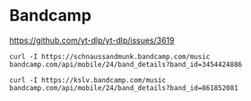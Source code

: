 # Bandcamp

https://github.com/yt-dlp/yt-dlp/issues/3619

~~~
curl -I https://schnaussandmunk.bandcamp.com/music
bandcamp.com/api/mobile/24/band_details?band_id=3454424886

curl -I https://kslv.bandcamp.com/music
bandcamp.com/api/mobile/24/band_details?band_id=861852081
~~~
